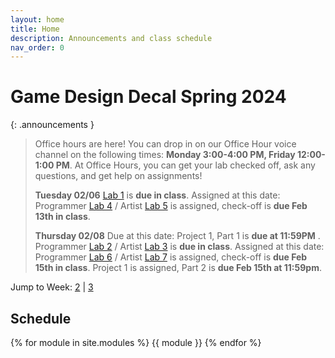 ```yaml
---
layout: home
title: Home
description: Announcements and class schedule
nav_order: 0
---
```


# Game Design Decal Spring 2024

{: .announcements }
> Office hours are here! You can drop in on our Office Hour voice channel on the following times: **Monday 3:00-4:00 PM, Friday 12:00-1:00 PM**.
At Office Hours, you can get your lab checked off, ask any questions, and get help on assignments!
>
> **Tuesday 02/06**
> [Lab 1] is **due in class**.
> Assigned at this date:
> Programmer [Lab 4] / Artist [Lab 5] is assigned, check-off is **due Feb 13th in class**.
>
> **Thursday 02/08**
> Due at this date:
> Project 1, Part 1 is **due at 11:59PM** .
>Programmer [Lab 2] / Artist [Lab 3] is **due in class**.
> Assigned at this date:
> Programmer [Lab 6] / Artist [Lab 7] is assigned, check-off is **due Feb 15th in class**.
> Project 1 is assigned, Part 2 is **due Feb 15th at 11:59pm**.

Jump to Week: [2](#week-2) \| [3](#week-3)

<!-- \| [2](#week-2) \| [3](#week-3) \| [4](#week-4) \| [5](#week-5) \| [6](#week-6) \| [7](#week-7) \| [8](#week-8) \| [9](#week-9) \| [10](#week-10) \| [11](#week-11) \| [12](#week-12) \| [13](#week-13) \| [14](#week-14) -->

## Schedule

{% for module in site.modules %}
{{ module }}
{% endfor %}

[Lab 0]: ./pages/labs/lab0/lab0
[Lab 1]: ./pages/labs/lab1/lab1
[Lab 2]: ./pages/labs/lab2/lab2
[Lab 3]: ./pages/labs/lab3/lab3
[Lab 4]: ./pages/labs/lab4/lab4
[Lab 5]: ./pages/labs/lab5/lab5
[Lab 6]: ./pages/labs/lab6/lab6
[Lab 7]: ./pages/labs/lab7/lab7
[Lab 8]: ./pages/labs/lab8/lab8
[Lab 9]: ./pages/labs/lab9/lab9
[Lab 10]: ./pages/labs/lab10/lab10
[Lab 11]: ./pages/labs/lab11/lab11
[Lab 12]: ./pages/labs/lab12/lab12
[Lab 13]: ./pages/labs/lab13/lab13
[Lab 14]: ./pages/labs/lab14/lab14
[Lab 15]: ./pages/labs/lab15/lab15
[Lab 16]: ./pages/labs/lab16/lab16
[Lab 17]: ./pages/labs/lab17/lab17
[Project 1]: ./pages/projects/Projects
[Project 2]: ./pages/projects/project2/project2
[Project 3]: ./pages/projects/project3/project3

[form]: https://forms.gle/WrDUcRKpRqHvDXwA7

